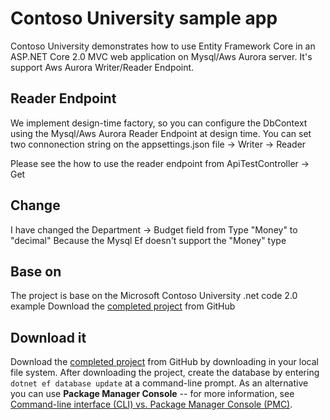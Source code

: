# Contoso University sample app

Contoso University demonstrates how to use Entity Framework Core in an
ASP.NET Core 2.0 MVC web application on Mysql/Aws Aurora server.
It's support Aws Aurora Writer/Reader Endpoint.

## Reader Endpoint
We  implement design-time factory, so you can configure the DbContext using the Mysql/Aws Aurora Reader Endpoint at design time.
You can set two connonection string on the appsettings.json file
-> Writer
-> Reader

Please see the how to use the reader endpoint from ApiTestController -> Get 

## Change
I have changed the Department -> Budget field from Type "Money" to "decimal"
Because the Mysql Ef doesn't support the "Money" type

## Base on

The project is base on the Microsoft Contoso University .net code 2.0 example
Download the [completed project](https://github.com/aspnet/Docs/tree/master/aspnetcore/data/ef-mvc/intro/samples/cu-final) from GitHub

## Download it

Download the [completed project](https://github.com/szmulder/ContosoUniversity.Mysql) from GitHub by downloading in your local file system.  After downloading the project, create the database by entering `dotnet ef database update` at a command-line prompt. As an alternative you can use **Package Manager Console** -- for more information, see [Command-line interface (CLI) vs. Package Manager Console (PMC)](https://docs.microsoft.com/aspnet/core/data/ef-mvc/migrations#command-line-interface-cli-vs-package-manager-console-pmc).
